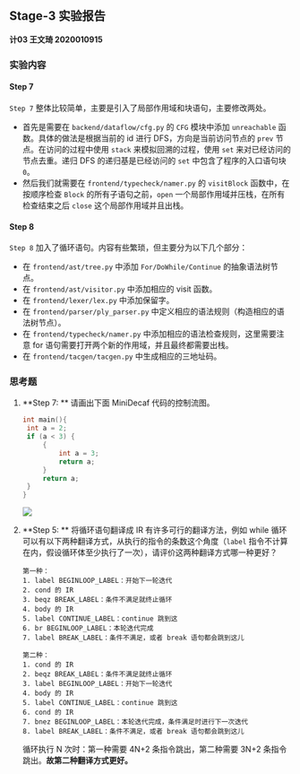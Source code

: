 ## Stage-3 实验报告

**计03  王文琦 2020010915**

### 实验内容

#### Step 7

`Step 7`  整体比较简单，主要是引入了局部作用域和块语句，主要修改两处。

- 首先是需要在 `backend/dataflow/cfg.py` 的 `CFG` 模块中添加 `unreachable` 函数。具体的做法是根据当前的 id 进行 DFS，方向是当前访问节点的 `prev` 节点。在访问的过程中使用 `stack` 来模拟回溯的过程，使用 `set` 来对已经访问的节点去重。递归 DFS 的递归基是已经访问的 `set` 中包含了程序的入口语句块 `0`。 
- 然后我们就需要在 `frontend/typecheck/namer.py` 的 `visitBlock` 函数中，在按顺序检查 `Block` 的所有子语句之前，`open` 一个局部作用域并压栈，在所有检查结束之后 `close` 这个局部作用域并且出栈。

#### Step 8

`Step 8` 加入了循环语句。内容有些繁琐，但主要分为以下几个部分：

- 在 `frontend/ast/tree.py` 中添加 `For/DoWhile/Continue` 的抽象语法树节点。
- 在 `frontend/ast/visitor.py` 中添加相应的 visit 函数。
- 在 `frontend/lexer/lex.py` 中添加保留字。
- 在 `frontend/parser/ply_parser.py` 中定义相应的语法规则（构造相应的语法树节点）。
- 在 `frontend/typecheck/namer.py` 中添加相应的语法检查规则，这里需要注意 for 语句需要打开两个新的作用域，并且最终都需要出栈。
- 在 `frontend/tacgen/tacgen.py` 中生成相应的三地址码。

### 思考题

1. **Step 7: ** 请画出下面 MiniDecaf 代码的控制流图。

   ```c
   int main(){
    int a = 2;
    if (a < 3) {
        {
            int a = 3;
            return a;
        }
        return a;
    }
   }
   ```
   ![](/Users/wangwenqi/Documents/控制流图.jpeg)

2. **Step 5: ** 将循环语句翻译成 IR 有许多可行的翻译方法，例如 while 循环可以有以下两种翻译方式，从执行的指令的条数这个角度（`label` 指令不计算在内，假设循环体至少执行了一次），请评价这两种翻译方式哪一种更好？

   ```
   第一种：
   1. label BEGINLOOP_LABEL：开始下一轮迭代
   2. cond 的 IR
   3. beqz BREAK_LABEL：条件不满足就终止循环
   4. body 的 IR
   5. label CONTINUE_LABEL：continue 跳到这
   6. br BEGINLOOP_LABEL：本轮迭代完成
   7. label BREAK_LABEL：条件不满足，或者 break 语句都会跳到这儿
   
   第二种：
   1. cond 的 IR
   2. beqz BREAK_LABEL：条件不满足就终止循环
   3. label BEGINLOOP_LABEL：开始下一轮迭代
   4. body 的 IR
   5. label CONTINUE_LABEL：continue 跳到这
   6. cond 的 IR
   7. bnez BEGINLOOP_LABEL：本轮迭代完成，条件满足时进行下一次迭代
   8. label BREAK_LABEL：条件不满足，或者 break 语句都会跳到这儿
   ```
	循环执行 N 次时：第一种需要 4N+2 条指令跳出，第二种需要 3N+2 条指令跳出。**故第二种翻译方式更好。**

